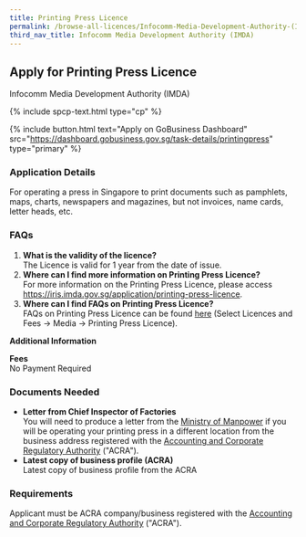 ```yaml
---
title: Printing Press Licence
permalink: /browse-all-licences/Infocomm-Media-Development-Authority-(IMDA)/Printing-Press-Licence
third_nav_title: Infocomm Media Development Authority (IMDA)
---
```


## Apply for Printing Press Licence

Infocomm Media Development Authority (IMDA)

{% include spcp-text.html type="cp" %}

{% include button.html text="Apply on GoBusiness Dashboard" src="https://dashboard.gobusiness.gov.sg/task-details/printingpress" type="primary" %}

<H3>Application Details</H3>

<p>For operating a press in Singapore to print documents such as pamphlets, maps, charts, newspapers and magazines, but not invoices, name cards, letter heads, etc.</p>

<h3>FAQs</h3>
<ol>
    <li>
        <strong>What is the validity of the licence?</strong>
        <br>The Licence is valid for 1 year from the date of issue.
    </li>
    <li>
        <strong>Where can I find more information on Printing Press Licence?</strong>
        <br>For more information on the Printing Press Licence, please access <a href="https://iris.imda.gov.sg/application/printing-press-licence" target="_blank" rel="noopener">https://iris.imda.gov.sg/application/printing-press-licence</a>.
    </li>
    <li>
        <strong>Where can I find FAQs on Printing Press Licence?</strong>
        <br>FAQs on Printing Press Licence can be found <a href="https://www.imda.gov.sg/faq" target="_blank" rel="noopener">here</a> (Select Licences and Fees -> Media -> Printing Press Licence).
    </li>
</ol>

<strong>Additional Information</strong>

<p><strong>Fees</strong><br/>No Payment Required</p>

<H3>Documents Needed</H3>

<ul>
    <li>
        <strong>Letter from Chief Inspector of Factories</strong>
        <br>You will need to produce a letter from the <a href="https://www.mom.gov.sg/workplace-safety-and-health/factory-notification-and-registration" target="_blank" rel="noopener">Ministry of Manpower</a> if you will be operating your printing press in a different location from the business address registered with the <a href="https://www.acra.gov.sg/" target="_blank" rel="noopener">Accounting and Corporate Regulatory Authority</a> ("ACRA").
    </li>
    <li>
        <strong>Latest copy of business profile (ACRA)</strong>
        <br>Latest copy of business profile from the ACRA
    </li>
</ul>

<H3>Requirements</H3>

Applicant must be ACRA company/business registered with the <a href="https://www.acra.gov.sg/" target="_blank" rel="noopener">Accounting and Corporate Regulatory Authority</a> ("ACRA").

